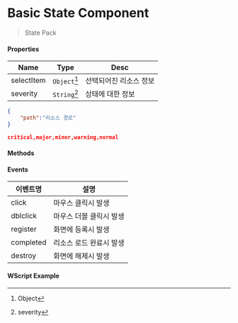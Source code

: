 # Basic State Component
> State Pack

#### Properties
| Name | Type | Desc |
| --- | --- | --- |
|selectItem|`Object`[^1]|선택되어진 리소스 정보|
|severity|`String`[^2]|상태에 대한 정보|

[^1]: Object
```json
{
    "path":"리소스 경로"
}
```

[^2]: severity
```json
critical,major,minor,warning,normal
```

#### Methods

#### Events
|이벤트명|설명|
|---|---|
|click|마우스 클릭시 발생|
|dblclick|마우스 더블 클릭시 발생|
|register|화면에 등록시 발생|
|completed|리소스 로드 완료시 발생|
|destroy|화면에 해제시 발생|

#### WScript Example